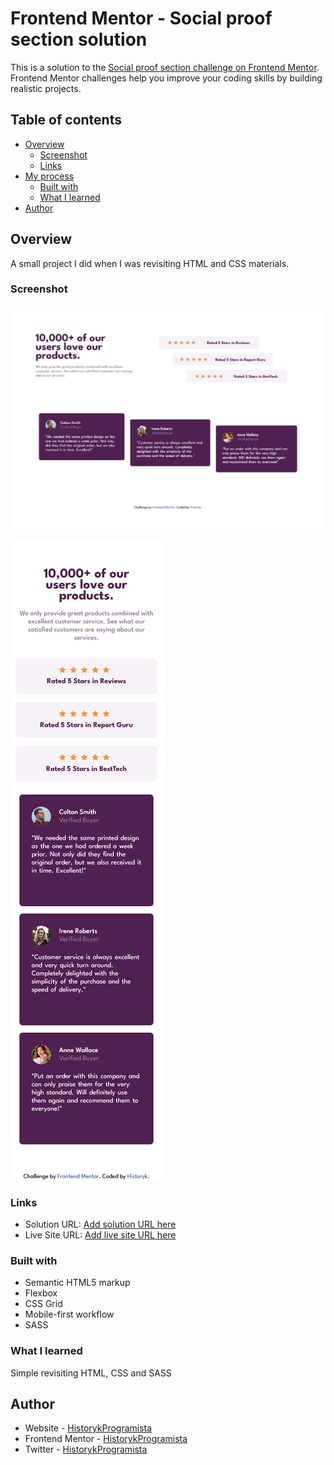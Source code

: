 # Frontend Mentor - Social proof section solution

This is a solution to the [Social proof section challenge on Frontend Mentor](https://www.frontendmentor.io/challenges/social-proof-section-6e0qTv_bA). Frontend Mentor challenges help you improve your coding skills by building realistic projects.

## Table of contents

- [Overview](#overview)
  - [Screenshot](#screenshot)
  - [Links](#links)
- [My process](#my-process)
  - [Built with](#built-with)
  - [What I learned](#what-i-learned)
- [Author](#author)

## Overview

A small project I did when I was revisiting HTML and CSS materials.

### Screenshot

![](./social-proof-section-desktop.png)

![](./social-proof-section-mobile.png)

### Links

- Solution URL: [Add solution URL here](https://your-solution-url.com)
- Live Site URL: [Add live site URL here](https://your-live-site-url.com)

### Built with

- Semantic HTML5 markup
- Flexbox
- CSS Grid
- Mobile-first workflow
- SASS

### What I learned

Simple revisiting HTML, CSS and SASS

## Author

- Website - [HistorykProgramista](https://github.com/bazankamil)
- Frontend Mentor - [HistorykProgramista](https://www.frontendmentor.io/profile/bazankamil)
- Twitter - [HistorykProgramista](https://www.twitter.com/HistProgramista)
